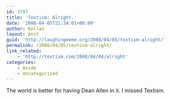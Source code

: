 ```yaml
---
id: 3797
title: 'Textism: Alright.'
date: '2008-04-05T21:34:01+00:00'
author: Kellan
layout: post
guid: 'http://laughingmeme.org/2008/04/05/textism-alright/'
permalink: /2008/04/05/textism-alright/
link_related:
    - 'http://textism.com/2008/04/04/alright'
categories:
    - Aside
    - Uncategorized
---
```


The world is better for having Dean Allen in it. I missed Textism.